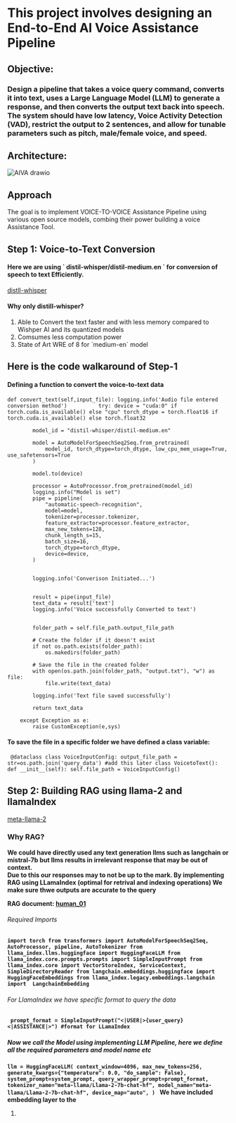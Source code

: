 # This project involves designing an End-to-End AI Voice Assistance Pipeline

## Objective:
<h3>
Design a pipeline that takes a voice query command, converts it into text, uses a Large Language Model (LLM) to generate a response, and then converts the output text back into speech. The system should have low latency, Voice Activity Detection (VAD), restrict the output to 2 sentences, and allow for tunable parameters such as pitch, male/female voice, and speed.
</h3>

## Architecture: 

![AIVA drawio](https://github.com/user-attachments/assets/a880910f-1c97-409f-be14-9f1ff1cb58a5)

<h2>Approach </h2>

<p> The goal is to implement VOICE-TO-VOICE Assistance Pipeline using various open source models, combing their power building a voice Assistance Tool. <br> </p>


<H2> Step 1: Voice-to-Text Conversion </H2>
<h4> Here we are using ` distil-whisper/distil-medium.en ` for conversion of speech to text Efficiently.</h4>

[distll-whisper](https://huggingface.co/distil-whisper/distil-medium.e)

<h4>Why only distill-whisper? </h4>
<ol> 
<li> Able to Convert the text faster and with less memory compared to Wishper AI and  its quantized models </li>
<li> Comsumes less computation power</li>
<li> State of Art WRE of 8 for `medium-en`  model</li>
</ol>

## Here is the code walkaround of Step-1 

#### Defining a function to convert the voice-to-text data

` def convert_text(self,input_file):
        logging.info('Audio file entered conversion method')         
        try:
            device = "cuda:0" if torch.cuda.is_available() else "cpu"
            torch_dtype = torch.float16 if torch.cuda.is_available() else torch.float32 `

            model_id = "distil-whisper/distil-medium.en"

            model = AutoModelForSpeechSeq2Seq.from_pretrained(
                model_id, torch_dtype=torch_dtype, low_cpu_mem_usage=True, use_safetensors=True
            )

            model.to(device)

            processor = AutoProcessor.from_pretrained(model_id)
            logging.info("Model is set")
            pipe = pipeline(
                "automatic-speech-recognition",
                model=model,
                tokenizer=processor.tokenizer,
                feature_extractor=processor.feature_extractor,
                max_new_tokens=128,
                chunk_length_s=15,
                batch_size=16,
                torch_dtype=torch_dtype,
                device=device,
            )


            logging.info('Converison Initiated...')


            result = pipe(input_file)
            text_data = result['text']
            logging.info('Voice successfully Converted to text')


            folder_path = self.file_path.output_file_path

            # Create the folder if it doesn't exist
            if not os.path.exists(folder_path):
                os.makedirs(folder_path)

            # Save the file in the created folder
            with open(os.path.join(folder_path, "output.txt"), "w") as file:
                file.write(text_data)

            logging.info('Text file saved successfully')

            return text_data

        except Exception as e:
            raise CustomException(e,sys)  
            
#### To save the file in a specific folder we have defined a class variable: 
` 
 @dataclass
class VoiceInputConfig:
    output_file_path = str=os.path.join('query_data') #add this later
class VoicetoText():
    def __init__(self):
        self.file_path = VoiceInputConfig() `

        
<H2> Step 2: Building RAG using llama-2 and llamaIndex </H2>

[meta-llama-2](https://huggingface.co/meta-llama/Llama-2-7b-chat-hf)

 <h3> Why RAG? </h3>
 <strong> <p> We could have directly used any text generation llms such as langchain or mistral-7b but llms results in irrelevant response that may be out of context. <br> 
 Due to this our responses may to not be up to the mark. By implementing RAG using LLamaIndex (optimal for retrival and indexing operations)  We make sure thwe outputs are accurate to the query <br>
    
RAG document: [human_01](https://www.kaggle.com/datasets/projjal1/human-conversation-training-data)

<h6>Required Imports</h6>

` import torch
from transformers import AutoModelForSpeechSeq2Seq, AutoProcessor, pipeline, AutoTokenizer
from llama_index.llms.huggingface import HuggingFaceLLM
from llama_index.core.prompts.prompts import SimpleInputPrompt
from llama_index.core import VectorStoreIndex, ServiceContext, SimpleDirectoryReader
from langchain.embeddings.huggingface import  HuggingFaceEmbeddings
from llama_index.legacy.embeddings.langchain import  LangchainEmbedding `


<h6> For LlamaIndex we have specific format to query the data</h6>

`  prompt_format = SimpleInputPrompt("<|USER|>{user_query}<|ASSISTANCE|>") #format for LLamaIndex `

##### Now we call the Model using implementing LLM Pipeline, here we define all the required parameters and model name etc 

` llm = HuggingFaceLLM(
                context_window=4096,
                max_new_tokens=256,
                generate_kwargs={"temperature": 0.0, "do_sample": False},
                system_prompt=system_prompt,
                query_wrapper_prompt=prompt_format,
                tokenizer_name="meta-llama/Llama-2-7b-chat-hf",
                model_name="meta-llama/Llama-2-7b-chat-hf",
                device_map="auto",
            ) 
`
We have included embedding layer to the 
</p></strong>
<ol>
    <li>  </li>
    
</ol>

